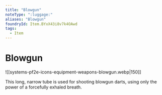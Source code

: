 ```yaml
---
title: "Blowgun"
noteType: ":luggage:"
aliases: "Blowgun"
foundryId: Item.BYxX43i8v7k4OAwd
tags:
  - Item
---
```


# Blowgun
![[systems-pf2e-icons-equipment-weapons-blowgun.webp|150]]

This long, narrow tube is used for shooting blowgun darts, using only the power of a forcefully exhaled breath.
